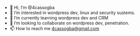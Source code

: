 - 👋 Hi, I’m @4cassogba
- 👀 I’m interested in wordpress dev, linux and security sustems.
- 🌱 I’m currently learning wordpress dev and CRM
- 💞️ I’m looking to collaborate on wordpress dev, penetration.
- 📫 How to reach me 4cassogba@gmail.com

<!---
4cassogba/4cassogba is a ✨ special ✨ repository because its `README.md` (this file) appears on your GitHub profile.
You can click the Preview link to take a look at your changes.
--->
